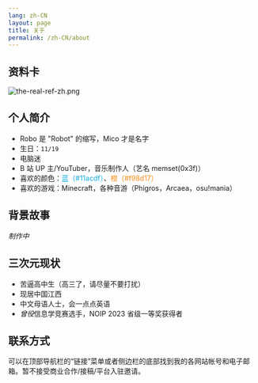 ```yaml
---
lang: zh-CN
layout: page
title: 关于
permalink: /zh-CN/about
---
```


## 资料卡

![the-real-ref-zh.png](https://static.robomico.cn/brand/the-real-ref-zh.png)

## 个人简介

- Robo 是 "Robot" 的缩写，Mico 才是名字
- 生日：`11/19`
- 电脑迷
- B 站 UP 主/YouTuber，音乐制作人（艺名 memset(0x3f)）
- 喜欢的颜色：<font color="#11acdf">蓝（#11acdf）</font>、<font color="#f98d17">橙（#f98d17）</font>
- 喜欢的游戏：Minecraft，各种音游（Phigros，Arcaea，osu!mania）

## 背景故事

*制作中*

## 三次元现状

- 苦逼高中生（高三了，请尽量不要打扰）
- 现居中国江西
- 中文母语人士，会一点点英语
- *曾役*信息学竞赛选手，NOIP 2023 省级一等奖获得者

## 联系方式

可以在顶部导航栏的“链接”菜单或者侧边栏的底部找到我的各网站帐号和电子邮箱。暂不接受商业合作/接稿/平台入驻邀请。
